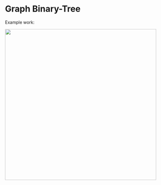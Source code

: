 # Graph Binary-Tree

Example work:

<img src="https://pp.userapi.com/c847020/v847020991/1f81db/23laIdCtFi8.jpg" width="500">

